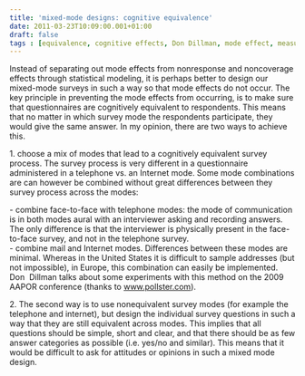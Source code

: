 ```yaml
---
title: 'mixed-mode designs: cognitive equivalence'
date: 2011-03-23T10:09:00.001+01:00
draft: false
tags : [equivalence, cognitive effects, Don Dillman, mode effect, measurement]
---
```


Instead of separating out mode effects from nonresponse and noncoverage effects through statistical modeling, it is perhaps better to design our mixed-mode surveys in such a way so that mode effects do not occur. The key principle in preventing the mode effects from occurring, is to make sure that questionnaires are cognitively equivalent to respondents. This means that no matter in which survey mode the respondents participate, they would give the same answer. In my opinion, there are two ways to achieve this.  
  
1\. choose a mix of modes that lead to a cognitively equivalent survey process. The survey process is very different in a questionnaire administered in a telephone vs. an Internet mode. Some mode combinations are can however be combined without great differences between they survey process across the modes:  
  
\- combine face-to-face with telephone modes: the mode of communication is in both modes aural with an interviewer asking and recording answers. The only difference is that the interviewer is physically present in the face-to-face survey, and not in the telephone survey.  
\- combine mail and Internet modes. Differences between these modes are minimal. Whereas in the United States it is difficult to sample addresses (but not impossible), in Europe, this combination can easily be implemented. Don  Dillman talks about some experiments with this method on the 2009 AAPOR conference (thanks to www.pollster.com).  
  

  
  
2\. The second way is to use nonequivalent survey modes (for example the telephone and internet), but design the individual survey questions in such a way that they are still equivalent across modes. This implies that all questions should be simple, short and clear, and that there should be as few answer categories as possible (i.e. yes/no and similar). This means that it would be difficult to ask for attitudes or opinions in such a mixed mode design.